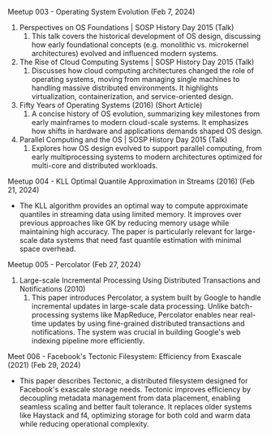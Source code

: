 Meetup 003 - Operating System Evolution (Feb 7, 2024)
1. Perspectives on OS Foundations | SOSP History Day 2015 (Talk)
	1. This talk covers the historical development of OS design, discussing how early foundational concepts (e.g. monolithic vs. microkernel architectures) evolved and influenced modern systems. 
2. The Rise of Cloud Computing Systems | SOSP History Day 2015 (Talk)
	1. Discusses how cloud computing architectures changed the role of operating systems, moving from managing single machines to handling massive distributed environments.  It highlights virtualization, containerization, and service-oriented design.  
3. Fifty Years of Operating Systems (2016) (Short Article)
	1. A concise history of OS evolution, summarizing key milestones from early mainframes to modern cloud-scale systems.  It emphasizes how shifts in hardware and applications demands shaped OS design.  
4. Parallel Computing and the OS | SOSP History Day 2015 (Talk)
	1. Explores how OS design evolved to support parallel computing, from early multiprocessing systems to modern architectures optimized for multi-core and distributed workloads.  

Meetup 004 - KLL Optimal Quantile Approximation in Streams (2016) (Feb 21, 2024)
- The KLL algorithm provides an optimal way to compute approximate quantiles in streaming data using limited memory.  It improves over previous approaches like GK by reducing memory usage while maintaining high accuracy.  The paper is particularly relevant for large-scale data systems that need fast quantile estimation with minimal space overhead.  

Meetup 005 - Percolator (Feb 27, 2024)
1. Large-scale Incremental Processing Using Distributed Transactions and Notifications (2010)
	1. This paper introduces Percolator, a system built by Google to handle incremental updates in large-scale data processing.  Unlike batch-processing systems like MapReduce, Percolator enables near real-time updates by using fine-grained distributed transactions and notifications.  The system was crucial in building Google's web indexing pipeline more efficiently.  

Meet 006 - Facebook's Tectonic Filesystem: Efficiency from Exascale (2021) (Feb 29, 2024)
- This paper describes Tectonic, a distributed filesystem designed for Facebook's exascale storage needs.  Tectonic improves efficiency by decoupling metadata management from data placement, enabling seamless scaling and better fault tolerance.  It replaces older systems like Haystack and f4, optimizing storage for both cold and warm data while reducing operational complexity.  

